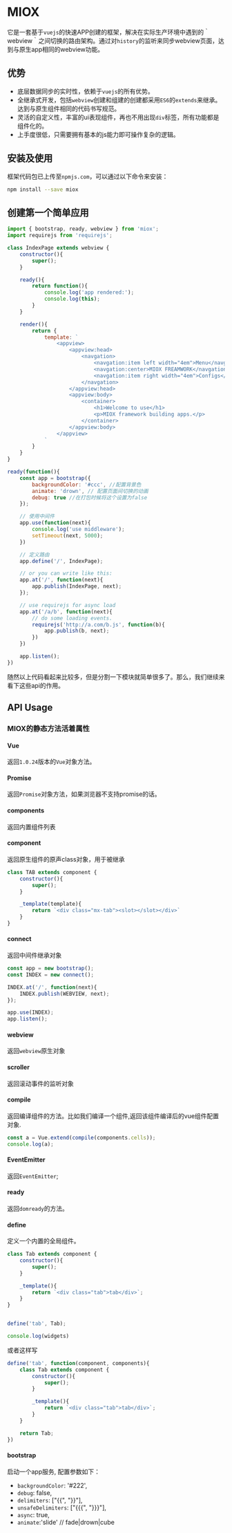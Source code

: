 # MIOX

它是一套基于`vuejs`的快速APP创建的框架，解决在实际生产环境中遇到的｀webview｀之间切换的路由架构。通过对`history`的监听来同步webview页面，达到与原生app相同的webview功能。

## 优势

 - 底层数据同步的实时性，依赖于`vuejs`的所有优势。
 - 全继承式开发，包括`webview`创建和组建的创建都采用`ES6`的`extends`来继承。达到与原生组件相同的代码书写规范。
 - 灵活的自定义性，丰富的ui表现组件，再也不用出现`div`标签，所有功能都是组件化的。
 - 上手度很低，只需要拥有基本的js能力即可操作复杂的逻辑。

## 安装及使用

框架代码包已上传至`npmjs.com`，可以通过以下命令来安装：

``` bash
npm install --save miox
```

## 创建第一个简单应用

``` javascript
import { bootstrap, ready, webview } from 'miox';
import requirejs from 'requirejs';

class IndexPage extends webview {
    constructor(){
        super();
    }

    ready(){
        return function(){
            console.log('app rendered:');
            console.log(this);
        }
    }

    render(){
        return {
            template: `
                <appview>
                    <appview:head>
                        <navgation>
                            <navgation:item left width="4em">Menu</navgation:item>
                            <navgation:center>MIOX FREAMWORK</navgation:item>
                            <navgation:item right width="4em">Configs</navgation:item>
                        </navgation>
                    </appview:head>
                    <appview:body>
                        <container>
                            <h1>Welcome to use</h1>
                            <p>MIOX framework building apps.</p>
                        </container>
                    </appview:body>
                </appview>
            `
        }
    }
}

ready(function(){
    const app = bootstrap({
        backgroundColor: '#ccc', //配置背景色
        animate: 'drown', // 配置页面间切换的动画
        debug: true //在打包时候将这个设置为false
    });

    // 使用中间件
    app.use(function(next){
        console.log('use middleware');
        setTimeout(next, 5000);
    })

    // 定义路由
    app.define('/', IndexPage);

    // or you can write like this:
    app.at('/', function(next){
        app.publish(IndexPage, next);
    });

    // use requirejs for async load
    app.at('/a/b', function(next){
        // do some loading events.
        requirejs('http://a.com/b.js', function(b){
            app.publish(b, next);
        })
    })

    app.listen();
})
```

随然以上代码看起来比较多，但是分割一下模块就简单很多了。那么，我们继续来看下这些api的作用。

## API Usage

### MIOX的静态方法活着属性

#### Vue

返回`1.0.24`版本的`Vue`对象方法。

#### Promise

返回`Promise`对象方法，如果浏览器不支持promise的话。

#### components

返回内置组件列表

#### component

返回原生组件的原声class对象，用于被继承

``` javascript
class TAB extends component {
    constructor(){
        super();
    }

    _template(template){
        return `<div class="mx-tab"><slot></slot></div>`
    }
}
```

#### connect

返回中间件继承对象

``` javascript
const app = new bootstrap();
const INDEX = new connect();

INDEX.at('/', function(next){
    INDEX.publish(WEBVIEW, next);
});

app.use(INDEX);
app.listen();
```

#### webview

返回`webview`原生对象

#### scroller

返回滚动事件的监听对象

#### compile

返回编译组件的方法。比如我们编译一个组件,返回该组件编译后的vue组件配置对象.

``` javascript
const a = Vue.extend(compile(components.cells));
console.log(a);
```

#### EventEmitter

返回`EventEmitter`;

#### ready

返回`domready`的方法。

#### define

定义一个内置的全局组件。

``` javascript
class Tab extends component {
    constructor(){
        super();
    }

    _template(){
        return `<div class="tab">tab</div>`;
    }
}


define('tab', Tab);

console.log(widgets)
```

或者这样写

``` javascript
define('tab', function(component, components){
    class Tab extends component {
        constructor(){
            super();
        }

        _template(){
            return `<div class="tab">tab</div>`;
        }
    }

    return Tab;
})
```

#### bootstrap

启动一个app服务, 配置参数如下：

 - `backgroundColor`: '#222',
 - `debug`: false,
 - `delimiters`: ["{{", "}}"],
 - `unsafeDelimiters`: ["{{{", "}}}"],
 - `async`: true,
 - `animate`:'slide'    // fade|drown|cube
